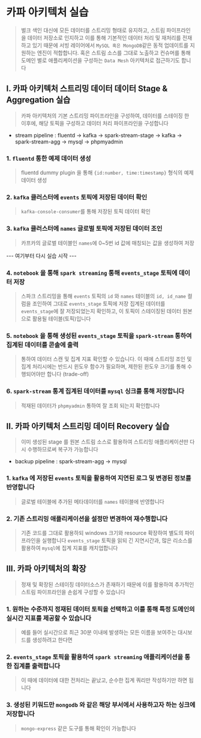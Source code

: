 # 카파 아키텍처 실습
> 벌크 색인 대신에 모든 데이터를 스트리밍 형태로 유지하고, 스트림 파이프라인을 데이터 저장소로 인지하고 이를 통해 기본적인 데이터 처리 및 재처리를 전재하고 있기 때문에 서빙 레이어에서 `MySQL 혹은 MongoDB`같은 동적 업데이트를 지원하는 엔진이 적합합니다. 혹은 스트림 소스를 그대로 노출하고 컨슈머를 통해 도메인 별로 애플리케이션을 구성하는 `Data Mesh` 아키텍처로 접근하기도 합니다


## I. 카파 아키텍처 스트리밍 데이터 데이터 Stage & Aggregation 실습
> 카파 아키텍처의 기본 스트리밍 파이프라인을 구성하여, 데이터를 스테이징 한 이후에, 해당 토픽을 구성하고 데이터 처리 파이프라인을 구성합니다
* stream pipeline : fluentd -> kafka -> spark-stream-stage -> kafka -> spark-stream-agg -> mysql -> phpmyadmin

### 1. `fluentd` 통한 예제 데이터 생성
> fluentd dummy plugin 을 통해 `{id:number, time:timestamp}` 형식의 예제 데이터 생성

### 2. `kafka` 클러스터에 `events` 토픽에 저장된 데이터 확인
> `kafka-console-consumer`를 통해 저장된 토픽 데이터 확인

### 3. `kafka` 클러스터에 `names` 글로벌 토픽에 저장된 데이터 조인
> 카프카의 글로벌 테이블인 `names`에 0~5번 id 값에 매칭되는 값을 생성하여 저장

--- 여기부터 다시 실습 시작 ---

### 4. `notebook` 을 통해 `spark streaming` 통해 `events_stage` 토픽에 데이터 저장
> 스파크 스트리밍을 통해 `events` 토픽의 `id` 와 `names` 테이블의 `id, id_name` 컬럼을 조인하여 그대로 `events_stage` 토픽에 저장
> 집계된 데이터를 `events_stage`에 잘 저장되었는지 확인하고, 이 토픽이 스테이징된 데이터 원본으로 활용될 테이블(토픽)입니다 

### 5. `notebook` 을 통해 생성된 `events_stage` 토픽을 `spark-stream` 통하여 집계된 데이터를 콘솔에 출력
> 통하여 데이터 스캔 및 집계 지표 확인할 수 있습니다.
> 이 때에 스트리밍 조인 및 집계 처리시에는 반드시 윈도우 함수가 필요하며, 제한된 윈도우 크기를 통해 수행되어야만 합니다 (trade-off)

### 6. `spark-stream` 통계 집계된 데이터를 `mysql` 싱크를 통해 저장합니다
> 적재된 데이터가 `phpmyadmin` 통하여 잘 조회 되는지 확인합니다


## II. 카파 아키텍처 스트리밍 데이터 Recovery 실습
> 이미 생성된 stage 를 원본 스트림 소스로 활용하여 스트리밍 애플리케이션만 다시 수행하므로써 복구가 가능합니다
* backup pipeline : spark-stream-agg -> mysql

### 1. `kafka` 에 저장된 `events` 토픽을 활용하여 지연된 로그 및 변경된 정보를 반영합니다
> 글로벌 테이블에 추가된 메타데이터를 `names` 테이블에 반영합니다

### 2. 기존 스트리밍 애플리케이션을 설정만 변경하여 재수행합니다
> 기존 코드를 그대로 활용하되 windows 크기와 resource 확장하여 별도의 파이프라인을 실행합니다
> `events_stage` 토픽을 읽되 긴 지연시간과, 많은 리소스를 활용하여 `mysql`에 집계 지표를 캐치업합니다


## III. 카파 아키텍처의 확장
> 정재 및 확장된 스테이징 데이터소스가 존재하기 때문에 이를 활용하여 추가적인 스트림 파이프라인을 손쉽게 구성할 수 있습니다

### 1. 원하는 수준까지 정재된 데이터 토픽을 선택하고 이를 통해 특정 도메인의 실시간 지표를 제공할 수 있습니다
> 예를 들어 실시간으로 최근 30분 이내에 발생하는 모든 이름을 보여주는 대시보드를 생성하려고 한다면 

### 2. `events_stage` 토픽을 활용하여 `spark streaming` 애플리케이션을 통한 집계를 출력합니다
> 이 때에 데이터에 대한 전처리는 끝났고, 순수한 집계 쿼리만 작성하기만 하면 됩니다

### 3. 생성된 키워드만 `mongodb` 와 같은 해당 부서에서 사용하고자 하는 싱크에 저장합니다
> `mongo-express` 같은 도구를 통해 확인이 가능합니다


